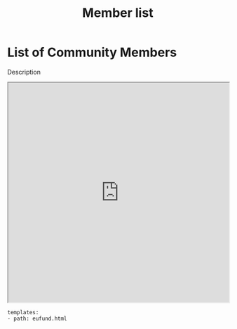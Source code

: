 ﻿---
title: Member list
description:  Description.
category: Community
subCategory: Member list
image: /images/Zebras_Cropped.jpg
imageTitle: Zebras. By Marieke Kuijpers via freeimages.com. Freeimages content license.
imageLink: http://www.freeimages.com/photo/zebra-in-black-white-1381687
---
# List of Community Members

Description

<iframe src="https://docs.google.com/spreadsheets/d/1GzYVG2i6hrS9iyx04boqPbSQCSToEOSmI4veLp-ULVg/pubhtml?gid=0&amp;single=true&amp;range=a1%3Ad1000&amp;widget=false&amp;headers=false" width="100%" height="500"></iframe>


```styledYaml
templates:
- path: eufund.html
```
